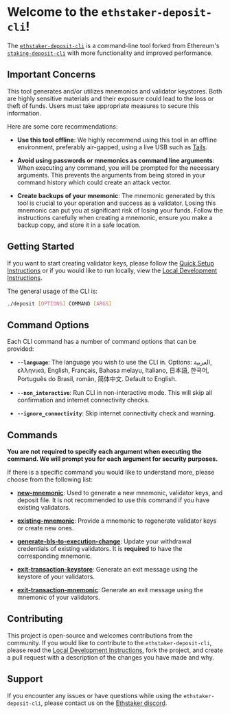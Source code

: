 # Welcome to the `ethstaker-deposit-cli`!

The [`ethstaker-deposit-cli`](https://github.com/eth-educators/ethstaker-deposit-cli) is a command-line tool forked from Ethereum's [`staking-deposit-cli`](https://github.com/ethereum/staking-deposit-cli) with more functionality and improved performance.

## Important Concerns

This tool generates and/or utilizes mnemonics and validator keystores. Both are highly sensitive materials and their exposure could lead to the loss or theft of funds. Users must take appropriate measures to secure this information.

Here are some core recommendations:

- **Use this tool offline**: We highly recommend using this tool in an offline environment, preferably air-gapped, using a live USB such as [Tails](https://tails.net/install/download/index.en.html).

- **Avoid using passwords or mnemonics as command line arguments**: When executing any command, you will be prompted for the necessary arguments. This prevents the arguments from being stored in your command history which could create an attack vector.

- **Create backups of your mnemonic**: The mnemonic generated by this tool is crucial to your operation and success as a validator. Losing this mnemonic can put you at significant risk of losing your funds. Follow the instructions carefully when creating a mnemonic, ensure you make a backup copy, and store it in a safe location.

## Getting Started

If you want to start creating validator keys, please follow the [Quick Setup Instructions](quick_setup.md) or if you would like to run locally, view the [Local Development Instructions](local_development.md).

The general usage of the CLI is:
```sh
./deposit [OPTIONS] COMMAND [ARGS]
```

## Command Options

Each CLI command has a number of command options that can be provided:

- **`--language`**: The language you wish to use the CLI in. Options: العربية, ελληνικά, English, Français, Bahasa melayu, Italiano, 日本語, 한국어, Português do Brasil, român, 简体中文. Default to English.

- **`--non_interactive`**: Run CLI in non-interactive mode. This will skip all confirmation and internet connectivity checks.

- **`--ignore_connectivity`**: Skip internet connectivity check and warning.


## Commands

**You are not required to specify each argument when executing the command. We will prompt you for each argument for security purposes.**

If there is a specific command you would like to understand more, please choose from the following list:

- **[new-mnemonic](new_mnemonic.md)**: Used to generate a new mnemonic, validator keys, and deposit file. It is not recommended to use this command if you have existing validators.

- **[existing-mnemonic](existing_mnemonic.md)**: Provide a mnemonic to regenerate validator keys or create new ones.

- **[generate-bls-to-execution-change](generate_bls_to_execution_change.md)**: Update your withdrawal credentials of existing validators. It is **required** to have the corresponding mnemonic.

- **[exit-transaction-keystore](exit_transaction_keystore.md)**: Generate an exit message using the keystore of your validators.

- **[exit-transaction-mnemonic](exit_transaction_mnemonic.md)**: Generate an exit message using the mnemonic of your validators.

## Contributing

This project is open-source and welcomes contributions from the community. If you would like to contribute to the `ethstaker-deposit-cli`, please read the [Local Development Instructions](local_development.md), fork the project, and create a pull request with a description of the changes you have made and why.

## Support

If you encounter any issues or have questions while using the `ethstaker-deposit-cli`, please contact us on the [Ethstaker discord](https://dsc.gg/ethstaker).
